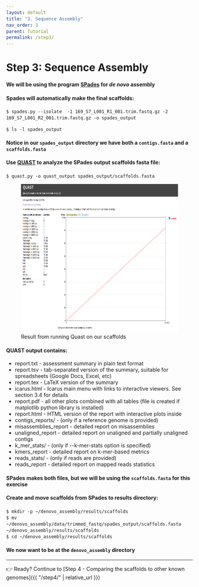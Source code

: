 ```yaml
---
layout: default
title: "3. Sequence Assembly"
nav_order: 3
parent: Tutorial
permalink: /step3/
---
```


# Step 3: Sequence Assembly 


#### We will be using the program [SPades](http://cab.spbu.ru/software/spades/) for *de novo* assembly  

#### Spades will automatically make the final scaffolds:  

`$ spades.py --isolate  -1 169_S7_L001_R1_001.trim.fastq.gz -2 169_S7_L001_R2_001.trim.fastq.gz -o spades_output`   

`$ ls -l spades_output`  

#### Notice in our `spades_output` directory we have both a `contigs.fasta` and a `scaffolds.fasta`  


#### Use [QUAST](https://quast.sourceforge.net/) to analyze the SPades output scaffolds fasta file:
`$ quast.py -o quast_output spades_output/scaffolds.fasta`  

<figure>
    <img src="../images/quast_result.png" width="700" height="400">
    <figcaption>Result from running Quast on our scaffolds</figcaption>
</figure>

#### QUAST output contains:  
   * report.txt	- assessment summary in plain text format  
   * report.tsv	- tab-separated version of the summary, suitable for spreadsheets (Google Docs, Excel, etc)  
   * report.tex	- LaTeX version of the summary  
   * icarus.html - Icarus main menu with links to interactive viewers. See section 3.4 for details  
   * report.pdf - all other plots combined with all tables (file is created if matplotlib python library is installed)  
   * report.html - HTML version of the report with interactive plots inside  
   * contigs_reports/ - (only if a reference genome is provided)
   * misassemblies_report - detailed report on misassemblies  
   * unaligned_report - detailed report on unaligned and partially unaligned contigs  
   * k_mer_stats/ - (only if --k-mer-stats option is specified)
   * kmers_report - detailed report on k-mer-based metrics  
   * reads_stats/ - (only if reads are provided)  
   * reads_report - detailed report on mapped reads statistics  



#### SPades makes both files, but we will be using the `scaffolds.fasta` for this exercise


#### Create and move scaffolds from SPades to results directory:  

`$ mkdir -p ~/denovo_assembly/results/scaffolds`  
`$ mv ~/denovo_assembly/data/trimmed_fastq/spades_output/scaffolds.fasta ~/denovo_assembly/results/scaffolds`  
`$ cd ~/denovo_assembly/results/scaffolds`    

#### We now want to be at the `denovo_assembly` directory

---

👉 Ready? Continue to [Step 4 - Comparing the scaffolds to other known genomes]({{ "/step4/" | relative_url }})